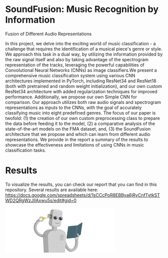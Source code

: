 # SoundFusion: Music Recognition by Information
Fusion of Different Audio Representations


In this project, we delve into the exciting world of music classification - a challenge that requires the identification of a musical piece's genre or style. We approach this task in a dual way, by utilizing the information provided by the raw signal itself and also by taking advantage of the spectrogram representation of the tracks, leveraging the powerful capabilities of Convolutional Neural Networks (CNNs) as image classifiers.We present a comprehensive music classification system using various CNN architectures implemented in PyTorch, including ResNet34 and ResNet18 (both with pretrained and random weight initialization), and our own custom ResNet34 architecture with added regularization techniques for improved performance. Additionally, we propose our own Simple CNN for comparison. Our approach utilizes both raw audio signals and spectrogram representations as inputs to the CNNs, with the goal of accurately classifying music into eight predefined genres.
The focus of our paper is twofold: (1) the creation of our own custom preprocessing class to prepare the data before feeding it to the model, (2) a comparative analysis of the state-of-the-art models on the FMA dataset, and, (3) the SoundFusion architecture that we propose and which can learn from different audio representations. We provide in the report a summary of the results to showcase the effectiveness and limitations of using CNNs in music classification tasks.


# Results 

To visualize the results, you can check our report that you can find in this repository.
Several results are available here:
https://docs.google.com/spreadsheets/d/1sCCcPoR8EBBya6jRyCnfTytkSTWD2QRgWzJlIAxwu5s/edit#gid=0



![Test Image 8](k.jpeg)




